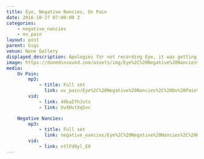 ```yaml
---
title: Eye, Negative Nancies, Ov Pain
date: 2016-10-27 07:00:00 Z
categories:
    - negative_nancies
    - ov_pain
layout: post
parent: Gigs
venue: None Gallery
displayed_description: Apologies for not recording Eye, it was getting a bit late and I had work the next day like a big lame loser. Next Time.
image: https://dunedinsound.com/assets/img/Eye%2C%20Negative%20Nancies%2C%20Ov%20Pain/cover.jpg
media:
    Ov Pain:
        mp3:
            - title: Full set
              link: ov_pain/Eye%2C%20Negative%20Nancies%2C%20Ov%20Pain%20-%20Ov%20Pain.mp3
        vid:
            - link: 49kaIYhJuts
            - link: UvXHvtXq5nc

    Negative Nancies:
        mp3:
            - title: Full set
              link: negative_nancies/Eye%2C%20Negative%20Nancies%2C%20Ov%20Pain%20-%20Negative%20Nancies.mp3
        vid:
            - link: ntlFd9yl_E0
---
```


